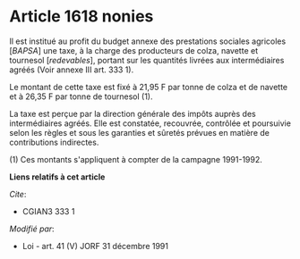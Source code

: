 # Article 1618 nonies

Il est institué au profit du budget annexe des prestations sociales agricoles [*BAPSA*] une taxe, à la charge des producteurs
de colza, navette et tournesol [*redevables*], portant sur les quantités livrées aux intermédiaires agréés (Voir annexe III
art. 333 1).

Le montant de cette taxe est fixé à 21,95 F par tonne de colza et de navette et à 26,35 F par tonne de tournesol (1).

La taxe est perçue par la direction générale des impôts auprès des intermédiaires agréés. Elle est constatée, recouvrée,
contrôlée et poursuivie selon les règles et sous les garanties et sûretés prévues en matière de contributions indirectes.

(1) Ces montants s'appliquent à compter de la campagne 1991-1992.

**Liens relatifs à cet article**

_Cite_:

  - CGIAN3 333 1

_Modifié par_:

  - Loi - art. 41 (V) JORF 31 décembre 1991
